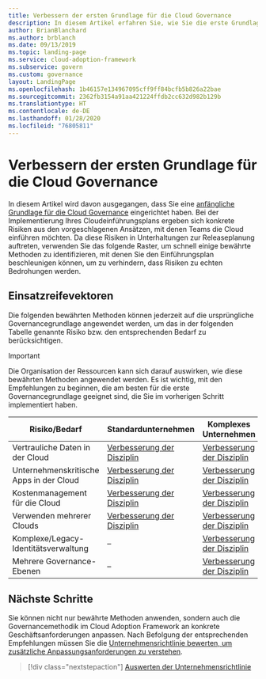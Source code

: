 ```yaml
---
title: Verbessern der ersten Grundlage für die Cloud Governance
description: In diesem Artikel erfahren Sie, wie Sie die erste Grundlage für die Cloud Governance inkrementell verbessern können.
author: BrianBlanchard
ms.author: brblanch
ms.date: 09/13/2019
ms.topic: landing-page
ms.service: cloud-adoption-framework
ms.subservice: govern
ms.custom: governance
layout: LandingPage
ms.openlocfilehash: 1b46157e134967095cff9ff84bcfb5b826a22bae
ms.sourcegitcommit: 2362fb3154a91aa421224ffdb2cc632d982b129b
ms.translationtype: HT
ms.contentlocale: de-DE
ms.lasthandoff: 01/28/2020
ms.locfileid: "76805811"
---
```

# <a name="improve-your-initial-cloud-governance-foundation"></a>Verbessern der ersten Grundlage für die Cloud Governance

In diesem Artikel wird davon ausgegangen, dass Sie eine [anfängliche Grundlage für die Cloud Governance](./initial-foundation.md) eingerichtet haben. Bei der Implementierung Ihres Cloudeinführungsplans ergeben sich konkrete Risiken aus den vorgeschlagenen Ansätzen, mit denen Teams die Cloud einführen möchten. Da diese Risiken in Unterhaltungen zur Releaseplanung auftreten, verwenden Sie das folgende Raster, um schnell einige bewährte Methoden zu identifizieren, mit denen Sie den Einführungsplan beschleunigen können, um zu verhindern, dass Risiken zu echten Bedrohungen werden.

## <a name="maturity-vectors"></a>Einsatzreifevektoren

Die folgenden bewährten Methoden können jederzeit auf die ursprüngliche Governancegrundlage angewendet werden, um das in der folgenden Tabelle genannte Risiko bzw. den entsprechenden Bedarf zu berücksichtigen.

> [!IMPORTANT]
> Die Organisation der Ressourcen kann sich darauf auswirken, wie diese bewährten Methoden angewendet werden. Es ist wichtig, mit den Empfehlungen zu beginnen, die am besten für die erste Governancegrundlage geeignet sind, die Sie im vorherigen Schritt implementiert haben.

|Risiko/Bedarf | Standardunternehmen | Komplexes Unternehmen |
|---|---|---|
|Vertrauliche Daten in der Cloud|[Verbesserung der Disziplin](./guides/standard/security-baseline-improvement.md)|[Verbesserung der Disziplin](./guides/complex/security-baseline-improvement.md)|
|Unternehmenskritische Apps in der Cloud|[Verbesserung der Disziplin](./guides/standard/resource-consistency-improvement.md)|[Verbesserung der Disziplin](./guides/complex/resource-consistency-improvement.md)|
|Kostenmanagement für die Cloud|[Verbesserung der Disziplin](./guides/standard/cost-management-improvement.md)|[Verbesserung der Disziplin](./guides/complex/cost-management-improvement.md)|
|Verwenden mehrerer Clouds|[Verbesserung der Disziplin](./guides/standard/multicloud-improvement.md)|[Verbesserung der Disziplin](./guides/complex/multicloud-improvement.md)|
|Komplexe/Legacy-Identitätsverwaltung|–|[Verbesserung der Disziplin](./guides/complex/identity-baseline-improvement.md)|
|Mehrere Governance-Ebenen|–|[Verbesserung der Disziplin](./guides/complex/multiple-layers-of-governance.md)|

## <a name="next-steps"></a>Nächste Schritte

Sie können nicht nur bewährte Methoden anwenden, sondern auch die Governancemethodik im Cloud Adoption Framework an konkrete Geschäftsanforderungen anpassen. Nach Befolgung der entsprechenden Empfehlungen müssen Sie die [Unternehmensrichtlinie bewerten, um zusätzliche Anpassungsanforderungen zu verstehen](./corporate-policy.md).

> [!div class="nextstepaction"]
> [Auswerten der Unternehmensrichtlinie](./corporate-policy.md)
